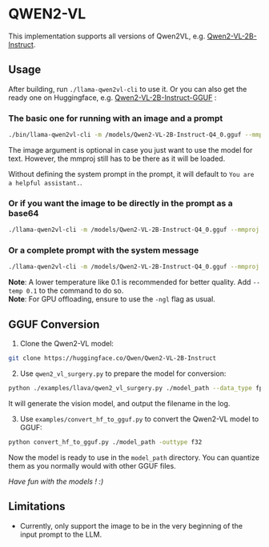 # QWEN2-VL

This implementation supports all versions of Qwen2VL, e.g. [Qwen2-VL-2B-Instruct](https://huggingface.co/Qwen/Qwen2-VL-2B-Instruct).

## Usage

After building, run `./llama-qwen2vl-cli` to use it. Or you can also get the ready one on Huggingface, e.g. [Qwen2-VL-2B-Instruct-GGUF](https://huggingface.co/bartowski/Qwen2-VL-2B-Instruct-GGUF) :

### The basic one for running with an image and a prompt

```sh
./bin/llama-qwen2vl-cli -m /models/Qwen2-VL-2B-Instruct-Q4_0.gguf --mmproj /models/mmproj-Qwen2-VL-2B-Instruct-f32.gguf -p 'Describe this image.' --image '/models/test_image.jpg'
```

The image argument is optional in case you just want to use the model for text. However, the mmproj still has to be there as it will be loaded.

Without defining the system prompt in the prompt, it will default to `You are a helpful assistant.`.

### Or if you want the image to be directly in the prompt as a base64

```sh
./llama-qwen2vl-cli -m /models/Qwen2-VL-2B-Instruct-Q4_0.gguf --mmproj /models/mmproj-Qwen2-VL-2B-Instruct-f32.gguf -p '<img src="{base64}">Describe this image.'
```

### Or a complete prompt with the system message

```sh
./llama-qwen2vl-cli -m /models/Qwen2-VL-2B-Instruct-Q4_0.gguf --mmproj /models/mmproj-Qwen2-VL-2B-Instruct-f32.gguf -p '<|im_start|>system\nYou are a helpful assistant.<|im_end|>\n<|im_start|>user\n<|vision_start|><|vision_pad|><|vision_end|>Describe this image.' --image '/models/test_image.jpg'
```

**Note**: A lower temperature like 0.1 is recommended for better quality. Add `--temp 0.1` to the command to do so.  
**Note**: For GPU offloading, ensure to use the `-ngl` flag as usual.

## GGUF Conversion

1. Clone the Qwen2-VL model:

```sh
git clone https://huggingface.co/Qwen/Qwen2-VL-2B-Instruct
```

2. Use `qwen2_vl_surgery.py` to prepare the model for conversion:

```sh
python ./examples/llava/qwen2_vl_surgery.py ./model_path --data_type fp32
```

It will generate the vision model, and output the filename in the log.

3. Use `examples/convert_hf_to_gguf.py` to convert the Qwen2-VL model to GGUF:

```sh
python convert_hf_to_gguf.py ./model_path -outtype f32
```

Now the model is ready to use in the `model_path` directory. You can quantize them as you normally would with other GGUF files.

*Have fun with the models ! :)*

## Limitations

* Currently, only support the image to be in the very beginning of the input prompt to the LLM.

